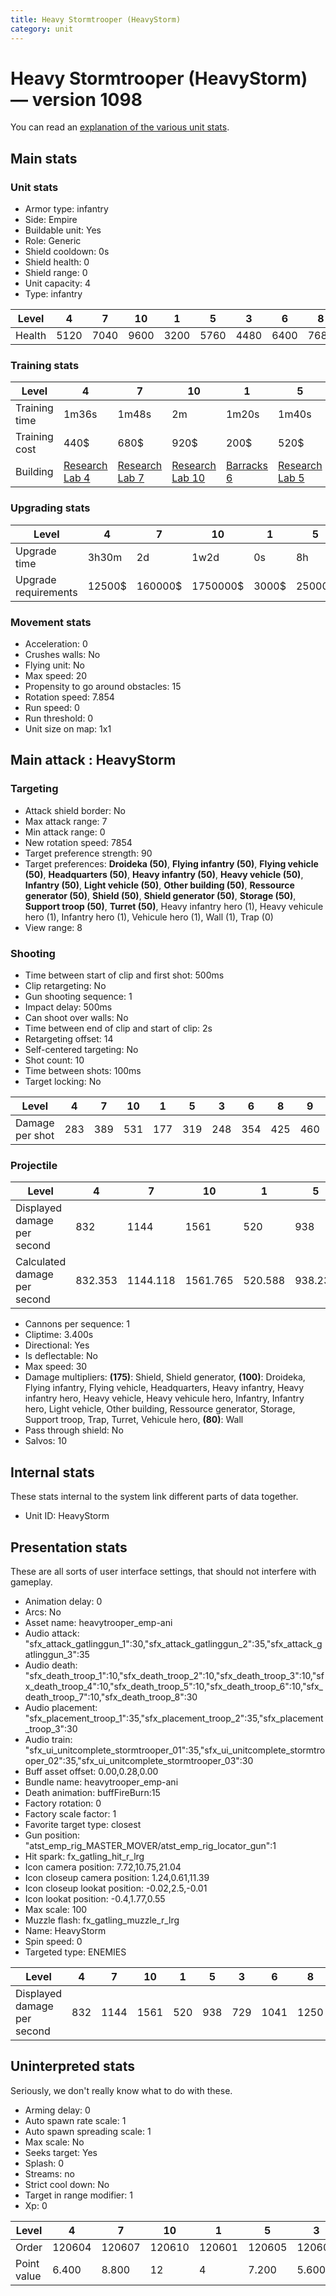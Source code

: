 ```yaml
---
title: Heavy Stormtrooper (HeavyStorm)
category: unit
---
```


# Heavy Stormtrooper (HeavyStorm) — version 1098

You can read an [explanation  of the various unit stats](unitexplained.md).

## Main stats

### Unit stats

  * Armor type: infantry
  * Side: Empire
  * Buildable unit: Yes
  * Role: Generic
  * Shield cooldown: 0s
  * Shield health: 0
  * Shield range: 0
  * Unit capacity: 4
  * Type: infantry

|Level |4   |7   |10  |1   |5   |3   |6   |8   |9   |2   |
|------|----|----|----|----|----|----|----|----|----|----|
|Health|5120|7040|9600|3200|5760|4480|6400|7680|8320|3840|


### Training stats

|Level        |4                                      |7                                      |10                                      |1                                |5                                      |3                                      |6                                      |8                                      |9                                      |2                                      |
|-------------|---------------------------------------|---------------------------------------|----------------------------------------|---------------------------------|---------------------------------------|---------------------------------------|---------------------------------------|---------------------------------------|---------------------------------------|---------------------------------------|
|Training time|1m36s                                  |1m48s                                  |2m                                      |1m20s                            |1m40s                                  |1m32s                                  |1m44s                                  |1m52s                                  |1m56s                                  |1m28s                                  |
|Training cost|440$                                   |680$                                   |920$                                    |200$                             |520$                                   |360$                                   |600$                                   |800$                                   |840$                                   |280$                                   |
|Building     |[Research Lab 4](empireOffenseLab.html)|[Research Lab 7](empireOffenseLab.html)|[Research Lab 10](empireOffenseLab.html)|[Barracks 6](empireBarracks.html)|[Research Lab 5](empireOffenseLab.html)|[Research Lab 3](empireOffenseLab.html)|[Research Lab 6](empireOffenseLab.html)|[Research Lab 8](empireOffenseLab.html)|[Research Lab 9](empireOffenseLab.html)|[Research Lab 2](empireOffenseLab.html)|


### Upgrading stats

|Level               |4     |7      |10      |1    |5     |3    |6      |8      |9       |2    |
|--------------------|------|-------|--------|-----|------|-----|-------|-------|--------|-----|
|Upgrade time        |3h30m |2d     |1w2d    |0s   |8h    |1h   |1d     |3d12h  |5d      |15m  |
|Upgrade requirements|12500$|160000$|1750000$|3000$|25000$|6000$|100000$|320000$|1000000$|3000$|


### Movement stats

  * Acceleration: 0
  * Crushes walls: No
  * Flying unit: No
  * Max speed: 20
  * Propensity to go around obstacles: 15
  * Rotation speed: 7.854
  * Run speed: 0
  * Run threshold: 0
  * Unit size on map: 1x1

## Main attack : HeavyStorm

### Targeting

  * Attack shield border: No
  * Max attack range: 7
  * Min attack range: 0
  * New rotation speed: 7854
  * Target preference strength: 90
  * Target preferences: **Droideka (50)**, **Flying infantry (50)**, **Flying vehicle (50)**, **Headquarters (50)**, **Heavy infantry (50)**, **Heavy vehicle (50)**, **Infantry (50)**, **Light vehicle (50)**, **Other building (50)**, **Ressource generator (50)**, **Shield (50)**, **Shield generator (50)**, **Storage (50)**, **Support troop (50)**, **Turret (50)**, Heavy infantry hero (1), Heavy vehicule hero (1), Infantry hero (1), Vehicule hero (1), Wall (1), Trap (0)
  * View range: 8

### Shooting

  * Time between start of clip and first shot: 500ms
  * Clip retargeting: No
  * Gun shooting sequence: 1
  * Impact delay: 500ms
  * Can shoot over walls: No
  * Time between end of clip and start of clip: 2s
  * Retargeting offset: 14
  * Self-centered targeting: No
  * Shot count: 10
  * Time between shots: 100ms
  * Target locking: No

|Level          |4  |7  |10 |1  |5  |3  |6  |8  |9  |2  |
|---------------|---|---|---|---|---|---|---|---|---|---|
|Damage per shot|283|389|531|177|319|248|354|425|460|213|


### Projectile

|Level                       |4      |7       |10      |1      |5      |3      |6       |8   |9       |2      |
|----------------------------|-------|--------|--------|-------|-------|-------|--------|----|--------|-------|
|Displayed damage per second |832    |1144    |1561    |520    |938    |729    |1041    |1250|1352    |626    |
|Calculated damage per second|832.353|1144.118|1561.765|520.588|938.235|729.412|1041.176|1250|1352.941|626.471|


  * Cannons per sequence: 1
  * Cliptime: 3.400s
  * Directional: Yes
  * Is deflectable: No
  * Max speed: 30
  * Damage multipliers: **(175)**: Shield, Shield generator, **(100)**: Droideka, Flying infantry, Flying vehicle, Headquarters, Heavy infantry, Heavy infantry hero, Heavy vehicle, Heavy vehicule hero, Infantry, Infantry hero, Light vehicle, Other building, Ressource generator, Storage, Support troop, Trap, Turret, Vehicule hero, **(80)**: Wall
  * Pass through shield: No
  * Salvos: 10

## Internal stats

These stats internal to the system link different parts of data together.

  * Unit ID: HeavyStorm

## Presentation stats

These are all sorts of user interface settings, that should not interfere with gameplay.

  * Animation delay: 0
  * Arcs: No
  * Asset name: heavytrooper_emp-ani
  * Audio attack: "sfx_attack_gatlinggun_1":30,"sfx_attack_gatlinggun_2":35,"sfx_attack_gatlinggun_3":35
  * Audio death: "sfx_death_troop_1":10,"sfx_death_troop_2":10,"sfx_death_troop_3":10,"sfx_death_troop_4":10,"sfx_death_troop_5":10,"sfx_death_troop_6":10,"sfx_death_troop_7":10,"sfx_death_troop_8":30
  * Audio placement: "sfx_placement_troop_1":35,"sfx_placement_troop_2":35,"sfx_placement_troop_3":30
  * Audio train: "sfx_ui_unitcomplete_stormtrooper_01":35,"sfx_ui_unitcomplete_stormtrooper_02":35,"sfx_ui_unitcomplete_stormtrooper_03":30
  * Buff asset offset: 0.00,0.28,0.00
  * Bundle name: heavytrooper_emp-ani
  * Death animation: buffFireBurn:15
  * Factory rotation: 0
  * Factory scale factor: 1
  * Favorite target type: closest
  * Gun position: "atst_emp_rig_MASTER_MOVER/atst_emp_rig_locator_gun":1
  * Hit spark: fx_gatling_hit_r_lrg
  * Icon camera position: 7.72,10.75,21.04
  * Icon closeup camera position: 1.24,0.61,11.39
  * Icon closeup lookat position: -0.02,2.5,-0.01
  * Icon lookat position: -0.4,1.77,0.55
  * Max scale: 100
  * Muzzle flash: fx_gatling_muzzle_r_lrg
  * Name: HeavyStorm
  * Spin speed: 0
  * Targeted type: ENEMIES

|Level                      |4  |7   |10  |1  |5  |3  |6   |8   |9   |2  |
|---------------------------|---|----|----|---|---|---|----|----|----|---|
|Displayed damage per second|832|1144|1561|520|938|729|1041|1250|1352|626|


## Uninterpreted stats

Seriously, we don't really know what to do with these.

  * Arming delay: 0
  * Auto spawn rate scale: 1
  * Auto spawn spreading scale: 1
  * Max scale: No
  * Seeks target: Yes
  * Splash: 0
  * Streams: no
  * Strict cool down: No
  * Target in range modifier: 1
  * Xp: 0

|Level      |4     |7     |10    |1     |5     |3     |6     |8     |9     |2     |
|-----------|------|------|------|------|------|------|------|------|------|------|
|Order      |120604|120607|120610|120601|120605|120603|120606|120608|120609|120602|
|Point value|6.400 |8.800 |12    |4     |7.200 |5.600 |8     |9.600 |10.400|4.800 |


